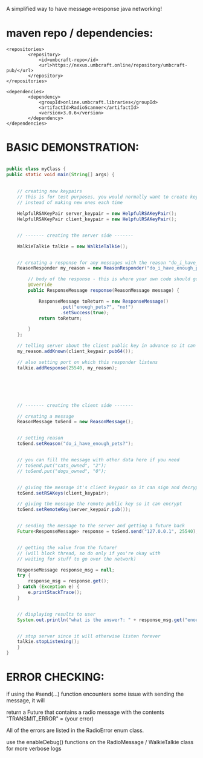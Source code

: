 A simplified way to have message->response java networking!


maven repo / dependencies:
=
```
<repositories>
        <repository>
            <id>umbcraft-repo</id>
            <url>https://nexus.umbcraft.online/repository/umbcraft-pub/</url>
        </repository>
</repositories>
```


```
<dependencies>
        <dependency>
            <groupId>online.umbcraft.libraries</groupId>
            <artifactId>RadioScanner</artifactId>
            <version>3.0.6</version>
        </dependency>
</dependencies>
```



BASIC DEMONSTRATION:
=

```Java

public class myClass {
public static void main(String[] args) {
    
    
    // creating new keypairs
    // this is for test purposes, you would normally want to create keypairs once and store them
    // instead of making new ones each time

    HelpfulRSAKeyPair server_keypair = new HelpfulRSAKeyPair();
    HelpfulRSAKeyPair client_keypair = new HelpfulRSAKeyPair();


    // ------- creating the server side -------

    WalkieTalkie talkie = new WalkieTalkie();


    // creating a response for any messages with the reason "do_i_have_enough_pets?"
    ReasonResponder my_reason = new ReasonResponder("do_i_have_enough_pets?", server_keypair) {

        // body of the response - this is where your own code should go!!
        @Override
        public ResponseMessage response(ReasonMessage message) {

            ResponseMessage toReturn = new ResponseMessage()
                    .put("enough_pets?", "no!")
                    .setSuccess(true);
            return toReturn;

        }
    };

    // telling server about the client public key in advance so it can recognize it
    my_reason.addKnown(client_keypair.pub64());

    // also setting port on which this responder listens
    talkie.addResponse(25540, my_reason);






    // ------- creating the client side -------

    // creating a message
    ReasonMessage toSend = new ReasonMessage();


    // setting reason
    toSend.setReason("do_i_have_enough_pets?");


    // you can fill the message with other data here if you need
    // toSend.put("cats_owned", "2");
    // toSend.put("dogs_owned", "0");


    // giving the message it's client keypair so it can sign and decrypt
    toSend.setRSAKeys(client_keypair);

    // giving the message the remote public key so it can encrypt
    toSend.setRemoteKey(server_keypair.pub());


    // sending the message to the server and getting a future back
    Future<ResponseMessage> response = toSend.send("127.0.0.1", 25540);


    // getting the value from the future!
    // (will block thread, so do only if you're okay with
    // waiting for stuff to go over the network)

    ResponseMessage response_msg = null;
    try {
        response_msg = response.get();
    } catch (Exception e) {
        e.printStackTrace();
    }


    // displaying results to user
    System.out.println("what is the answer?: " + response_msg.get("enough_pets?"));


    // stop server since it will otherwise listen forever
    talkie.stopListening();
    }
}
```


ERROR CHECKING:
=


if using the #send(...) function encounters some issue with sending the message, it will  

return a Future that contains a radio message with the contents "TRANSMIT_ERROR" = (your error)

All of the errors are listed in the RadioError enum class.


use the enableDebug() functions on the RadioMessage / WalkieTalkie class for more verbose logs
















